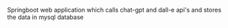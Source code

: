 Springboot web application which calls chat-gpt and dall-e api's and stores the data in mysql database
